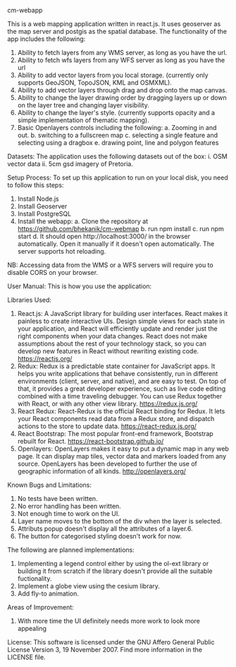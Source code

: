 cm-webapp

This is a web mapping application written in react.js. It uses geoserver as the map server and postgis as the spatial database. The functionality of the app includes the following:

1. Ability to fetch layers from any WMS server, as long as you have the url.
2. Ability to fetch wfs layers from any WFS server as long as you have the url
3. Ability to add vector layers from you local storage. (currently only supports GeoJSON, TopoJSON, KML and OSMXML).
4. Ability to add vector layers through drag and drop onto the map canvas.
5. Ability to change the layer drawing order by dragging layers up or down on the layer tree and changing layer visibility.
6. Ability to change the layer's style. (currently supports opacity and a simple implementation of thematic mapping).
7. Basic Openlayers controls including the following:
   a. Zooming in and out.
   b. switching to a fullscreen map
   c. selecting a single feature and selecting using a dragbox
   e. drawing point, line and polygon features

Datasets:
The application uses the following datasets out of the box:
i. OSM vector data
ii. 5cm gsd imagery of Pretoria.

Setup Process:
To set up this application to run on your local disk, you need to follow this steps:

1. Install Node.js
2. Install Geoserver
3. Install PostgreSQL
4. Install the webapp:
   a. Clone the repository at https://github.com/bhekanik/cm-webmap
   b. run npm install
   c. run npm start
   d. It should open http://localhost:3000/ in the browser automatically. Open it manually if it doesn't open automatically. The server supports hot reloading.

NB: Accessing data from the WMS or a WFS servers will require you to disable CORS on your browser.

User Manual:
This is how you use the application:

Libraries Used:

1. React.js: A JavaScript library for building user interfaces. React makes it painless to create interactive UIs. Design simple views for each state in your application, and React will efficiently update and render just the right components when your data changes. React does not make assumptions about the rest of your technology stack, so you can develop new features in React without rewriting existing code. https://reactjs.org/
2. Redux: Redux is a predictable state container for JavaScript apps. It helps you write applications that behave consistently, run in different environments (client, server, and native), and are easy to test. On top of that, it provides a great developer experience, such as live code editing combined with a time traveling debugger. You can use Redux together with React, or with any other view library. https://redux.js.org/
3. React Redux: React-Redux is the official React binding for Redux. It lets your React components read data from a Redux store, and dispatch actions to the store to update data. https://react-redux.js.org/
4. React Bootstrap: The most popular front-end framework, Bootstrap rebuilt for React. https://react-bootstrap.github.io/
5. Openlayers: OpenLayers makes it easy to put a dynamic map in any web page. It can display map tiles, vector data and markers loaded from any source. OpenLayers has been developed to further the use of geographic information of all kinds. http://openlayers.org/

Known Bugs and Limitations:

1. No tests have been written.
2. No error handling has been written.
3. Not enough time to work on the UI.
4. Layer name moves to the bottom of the div when the layer is selected.
5. Attributs popup doesn't display all the attributes of a layer.6.
6. The button for categorised styling doesn't work for now.

The following are planned implementations:

1. Implementing a legend control either by using the ol-ext library or building it from scratch if the library doesn't provide all the suitable fuctionality.
2. Implement a globe view using the cesium library.
3. Add fly-to animation.

Areas of Improvement:

1. With more time the UI definitely needs more work to look more appealing

License:
This software is licensed under the GNU Affero General Public License Version 3, 19 November 2007. Find more information in the LICENSE file.
